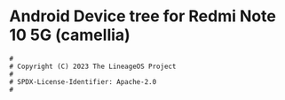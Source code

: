 # Android Device tree for Redmi Note 10 5G (camellia)

```
#
# Copyright (C) 2023 The LineageOS Project
#
# SPDX-License-Identifier: Apache-2.0
#
```
